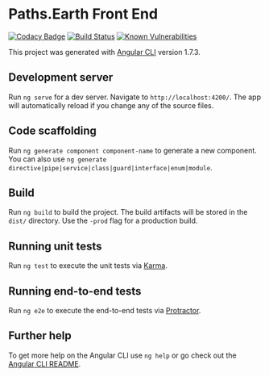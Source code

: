 # Paths.Earth Front End

[![Codacy Badge](https://api.codacy.com/project/badge/Grade/8c0cd228417f4417a9f3c2cd0860db90)](https://app.codacy.com/app/torres/paths-earth-fe?utm_source=github.com&utm_medium=referral&utm_content=randomprimate/paths-earth-fe&utm_campaign=badger) [![Build Status](https://semaphoreci.com/api/v1/randomprimate/paths-earth-fe/branches/fix-tests-local-and-ci/shields_badge.svg)](https://semaphoreci.com/randomprimate/paths-earth-fe) [![Known Vulnerabilities](https://snyk.io/test/github/randomprimate/paths-earth-fe/badge.svg?targetFile=package.json)](https://snyk.io/test/github/randomprimate/paths-earth-fe?targetFile=package.json)

This project was generated with [Angular CLI](https://github.com/angular/angular-cli) version 1.7.3.

## Development server

Run `ng serve` for a dev server. Navigate to `http://localhost:4200/`. The app will automatically reload if you change any of the source files.

## Code scaffolding

Run `ng generate component component-name` to generate a new component. You can also use `ng generate directive|pipe|service|class|guard|interface|enum|module`.

## Build

Run `ng build` to build the project. The build artifacts will be stored in the `dist/` directory. Use the `-prod` flag for a production build.

## Running unit tests

Run `ng test` to execute the unit tests via [Karma](https://karma-runner.github.io).

## Running end-to-end tests

Run `ng e2e` to execute the end-to-end tests via [Protractor](http://www.protractortest.org/).

## Further help

To get more help on the Angular CLI use `ng help` or go check out the [Angular CLI README](https://github.com/angular/angular-cli/blob/master/README.md).

